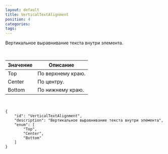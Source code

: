 ```yaml
---
layout: default
title: VerticalTextAlignment
position: 4
categories: 
tags: 
---
```


Вертикальное выравнивание текста внутри элемента.

 

|Значение|Описание|
|--------|--------|
|Top|По верхнему краю.|
|Center|По центру.|
|Bottom|По нижнему краю.|

  

```
{
	"id": "VerticalTextAlignment",
	"description": "Вертикальное выравнивание текста внутри элемента",
	"enum": [
		"Top",
		"Center",
		"Bottom"
	]
}
```

 

 

